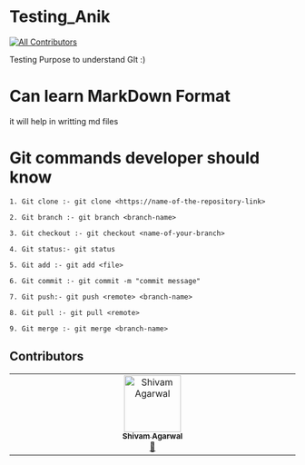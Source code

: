 # Testing_Anik
<!-- ALL-CONTRIBUTORS-BADGE:START - Do not remove or modify this section -->
[![All Contributors](https://img.shields.io/badge/all_contributors-1-orange.svg?style=flat-square)](#contributors-)
<!-- ALL-CONTRIBUTORS-BADGE:END -->
Testing Purpose to understand GIt :)

# Can learn MarkDown Format
it will help in writting md files

# Git commands developer should know
  ```git
  1. Git clone :- git clone <https://name-of-the-repository-link>
  ```
  ```git
  2. Git branch :- git branch <branch-name>
  ```
  ```git
  3. Git checkout :- git checkout <name-of-your-branch>
  ```
  ```git
  4. Git status:- git status
  ```
  ```git
  5. Git add :- git add <file>
  ```
  ```git
  6. Git commit :- git commit -m "commit message"
  ```
  ```git
  7. Git push:- git push <remote> <branch-name>
  ```
  ```git
  8. Git pull :- git pull <remote>
  ```
  ```git
  9. Git merge :- git merge <branch-name>
  ```
## Contributors

<!-- ALL-CONTRIBUTORS-LIST:START - Do not remove or modify this section -->
<!-- prettier-ignore-start -->
<!-- markdownlint-disable -->
<table>
  <tbody>
    <tr>
      <td align="center" valign="top" width="14.28%"><a href="https://github.com/ShivamAgarwal00"><img src="https://avatars.githubusercontent.com/u/124357186?v=4?s=100" width="100px;" alt="Shivam Agarwal"/><br /><sub><b>Shivam Agarwal</b></sub></a><br /><a href="#ideas-ShivamAgarwal00" title="Ideas, Planning, & Feedback">🤔</a></td>
    </tr>
  </tbody>
</table>

<!-- markdownlint-restore -->
<!-- prettier-ignore-end -->

<!-- ALL-CONTRIBUTORS-LIST:END -->
<!-- prettier-ignore-start -->
<!-- markdownlint-disable -->

<!-- markdownlint-restore -->
<!-- prettier-ignore-end -->

<!-- ALL-CONTRIBUTORS-LIST:END -->
<!-- [![All Contributors](https://img.shields.io/github/all-contributors/grraghav120/Testing_Anik?color=ee8449&style=flat-square)](#contributors) -->
